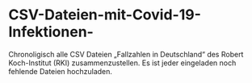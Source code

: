 # CSV-Dateien-mit-Covid-19-Infektionen-
Chronoligisch alle CSV Dateien „Fallzahlen in Deutschland“ des Robert Koch-Institut (RKI) zusammenzustellen. Es ist jeder eingeladen noch fehlende Dateien hochzuladen.
